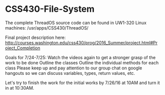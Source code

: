 # CSS430-File-System
The complete ThreadOS source code can be found in
UW1-320 Linux machines: /usr/apps/CSS430/ThreadOS/

Final project description here:
http://courses.washington.edu/css430/prog/2016_Summer/project.html#Project_Completion

Goals for 7/24-7/25:
Watch the videos again to get a stronger grasp of the work to be done
Outline the classes
Outline the individual methods for each class
Please keep up and pay attention to our group chat on google hangouts so we can discuss variables, types, return values, etc.

Let's try to finish the work for the initial works by 7/26/16 at 10AM and turn it in at 10:30AM.
